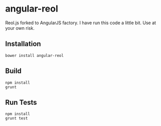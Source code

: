 # angular-reol

Reol.js forked to AngularJS factory.  I have run this code a little bit.  Use at your own risk.

## Installation

```
bower install angular-reol
````

## Build

```
npm install
grunt
```

## Run Tests
```
npm install
grunt test
```




